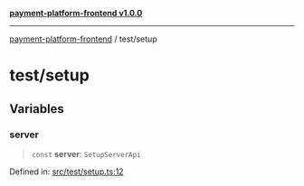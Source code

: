 [**payment-platform-frontend v1.0.0**](../README.md)

***

[payment-platform-frontend](../README.md) / test/setup

# test/setup

## Variables

### server

> `const` **server**: `SetupServerApi`

Defined in: [src/test/setup.ts:12](https://github.com/lsendel/sass/blob/main/frontend/src/test/setup.ts#L12)
